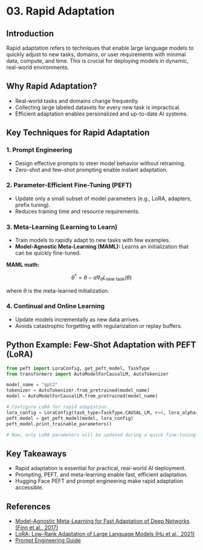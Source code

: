 # 03. Rapid Adaptation

## Introduction

Rapid adaptation refers to techniques that enable large language models to quickly adjust to new tasks, domains, or user requirements with minimal data, compute, and time. This is crucial for deploying models in dynamic, real-world environments.

## Why Rapid Adaptation?

- Real-world tasks and domains change frequently.
- Collecting large labeled datasets for every new task is impractical.
- Efficient adaptation enables personalized and up-to-date AI systems.

## Key Techniques for Rapid Adaptation

### 1. Prompt Engineering
- Design effective prompts to steer model behavior without retraining.
- Zero-shot and few-shot prompting enable instant adaptation.

### 2. Parameter-Efficient Fine-Tuning (PEFT)
- Update only a small subset of model parameters (e.g., LoRA, adapters, prefix tuning).
- Reduces training time and resource requirements.

### 3. Meta-Learning (Learning to Learn)
- Train models to rapidly adapt to new tasks with few examples.
- **Model-Agnostic Meta-Learning (MAML):** Learns an initialization that can be quickly fine-tuned.

**MAML math:**

```math
\theta^* = \theta - \alpha \nabla_\theta L_{\text{new task}}(\theta)
```
where $`\theta`$ is the meta-learned initialization.

### 4. Continual and Online Learning
- Update models incrementally as new data arrives.
- Avoids catastrophic forgetting with regularization or replay buffers.

## Python Example: Few-Shot Adaptation with PEFT (LoRA)

```python
from peft import LoraConfig, get_peft_model, TaskType
from transformers import AutoModelForCausalLM, AutoTokenizer

model_name = "gpt2"
tokenizer = AutoTokenizer.from_pretrained(model_name)
model = AutoModelForCausalLM.from_pretrained(model_name)

# Configure LoRA for rapid adaptation
lora_config = LoraConfig(task_type=TaskType.CAUSAL_LM, r=4, lora_alpha=8, lora_dropout=0.05)
peft_model = get_peft_model(model, lora_config)
peft_model.print_trainable_parameters()

# Now, only LoRA parameters will be updated during a quick fine-tuning session
```

## Key Takeaways
- Rapid adaptation is essential for practical, real-world AI deployment.
- Prompting, PEFT, and meta-learning enable fast, efficient adaptation.
- Hugging Face PEFT and prompt engineering make rapid adaptation accessible.

## References
- [Model-Agnostic Meta-Learning for Fast Adaptation of Deep Networks (Finn et al., 2017)](https://arxiv.org/abs/1703.03400)
- [LoRA: Low-Rank Adaptation of Large Language Models (Hu et al., 2021)](https://arxiv.org/abs/2106.09685)
- [Prompt Engineering Guide](https://www.promptingguide.ai/) 